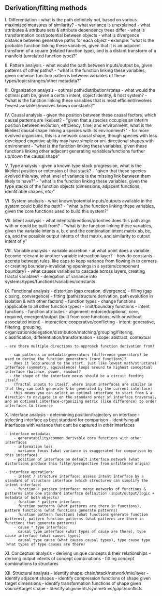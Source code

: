 ## Derivation/fitting methods

  I. Differentiation
    - what is the path definitely not, based on various maximized measures of similarity?
    - what variance is unexplained
    - what attributes & attribute sets & attribute dependency trees differ
    - what is transformation cost/potential between objects
    - what is divergence distance between generative paths for each object
    - example:
      "what is the probable function linking these variables, 
      given that it is an adjacent transform of a square (related function type),
      and is a distant transform of a manifold (unrelated function type)?"

  II. Pattern analysis
    - what would the path between inputs/output be, given patterns of other paths?
    - "what is the function linking these variables, given common function patterns between variables of these types/topics/ranges/other metadata?"

  III. Organization analysis
    - optimal path/distribution/states
    - what would the optimal path be, given a certain intent, object identity, & host system?
    - "what is the function linking these variables that is most efficient/involves fewest variables/involves known constants?"

  IV. Causal analysis
    - given the position between these causal factors, which causal patterns are likeliest?
    - "given that a species occupies an interim position between evolution, efficiency, time, and environment, what is the likeliest causal shape linking a species with its environment?"
      - for more evolved organisms, this is a network causal shape, though species with less developed cognitive ability may have simple or uni-directional shapes with environment
    - "what is the function linking these variables, given these functions linking other adjacent generating variables/functions further up/down the causal shape"

  V. Type analysis
    - given a known type stack progression, what is the likeliest position or extension of that stack?
    - "given that these species evolved this way, what level of variance is the missing link between them likely to have?"
    - "what is the function linking these variables, given the type stacks of the function objects (dimensions, adjacent functions, identifiable shapes, etc)"

  VI. System analysis
    - what known/potential inputs/outputs available in the system could build the path?
    - "what is the function linking these variables, given the core functions used to build this system?"

  VII. Intent analysis
    - what intents/directions/priorities does this path align with or could be built from?
    - "what is the function linking these variables, given the variable intents a, b, c and the combination intent matrix ab, bc, ca, and the possible output intents of that matrix, and similarity to output intent of y"

  VIII. Variable analysis
    - variable accretion
    - at what point does a variable become relevant to another variable interaction layer?
    - how do constants accrete between rules, like caps to keep variance from flowing in to corners or creating boundary-invalidating openings in a system/component boundary?
    - what causes variables to cascade across layers, creating fractal variables?
    - delegation of variance into systems/types/functions/variables/constants

  IX. Functional analysis 
    - distortion (gap creation, divergence)
    - filling (gap closing, convergence)
    - fitting (path/structure derivation, path evolution in isolation & with other factors)
    - function types
      - change functions (applicable to all other function types)
      - limit/boundary functions
      - intent functions
    - function attributes
      - alignment: enforced/optional, core, required, emergent/output (built from core functions, with or without associated intent)
      - interaction: cooperative/conflicting
      - intent: generative, filtering, grouping, organization/delegation/distribution/matching/grouping/filtering, classification, differentiation/transformation
      - scope: abstract, contextual

    - are there multiple directions to approach function derivation from?

      - can patterns in metadata-generators (difference generators) be used to derive the function generators (core functions)?
      - does it loop around to the start, just like lowest math/structural interface (symmetry, equivalence) loops around to highest conceptual interface (balance, power, random)?
      - the shape of the interface nexus should be a circuit feeding itself 
        (fractal inputs to itself, where input interfaces are similar in that they can both generate & be generated by the current interface)
      - this means you can select an optimal interface to start from & a direction to navigate in on the standard order of interface traversal, and an optional interface-organizing metric (like difference) to order interfaces to traverse

  X. Interface analysis
    - determining position/trajectory on interface
    - selecting interface as best standard for comparison
    - identifying all interfaces with variance that cant be captured in other interfaces

    - interface metadata:
        - generatability/common derivable core functions with other interfaces
        - information loss
        - variance focus (what variance is exaggerated for comparison by this interface)
        - position of interface on default interface network (what distortions produce this filter/perspective from unfiltered origin)

    - interface operations:
        - intent / structure interface: assess intent interface by a standard of structure interface (which structures can simplify the intent interface)
        - function + pattern interface: merge networks of functions & patterns into one standard interface definition (input/output/logic + metadata of both objects)
        - function * pattern interface: 
          function patterns (what patterns are there in functions), pattern functions (what functions generate patterns)
          function pattern functions (what functions generate function patterns), pattern function patterns (what patterns are there in functions that generate patterns)
        - cause * type interface: 
          causal type interface (what types of cause are there), type cause interface (what causes types)
          causal type cause (what causes causal types), type cause type (what types of type causes are there)

  XI. Conceptual analysis
    - deriving unique concepts & their relationships
    - deriving output intents of concept combinations
    - fitting concept combinations to structures

  XII. Structural analysis
    - identify shape: chain/stack/network/mix/layer
    - identify adjacent shapes
    - identify compression functions of shape given target dimensions
    - identify transformation functions of shape given source/target shape
    - identify alignments/symmetries/gaps/conflicts
